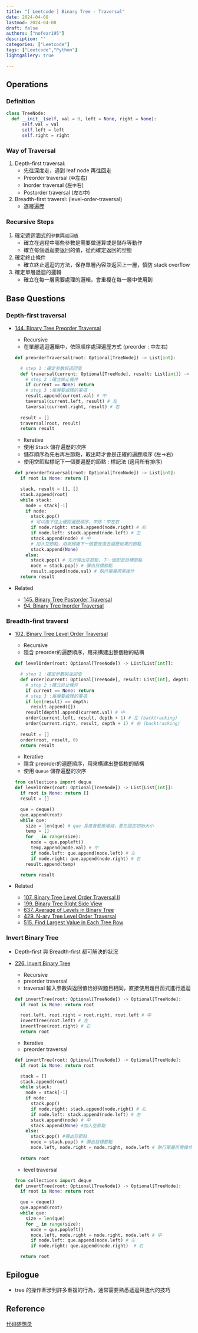 ```yaml
---
title: "[ Leetcode ] Binary Tree - Traversal"
date: 2024-04-08
lastmod: 2024-04-08
draft: false
authors: ["nofear195"]
description: ""
categories: ["Leetcode"]
tags: ["Leetcode","Python"]
lightgallery: true

---
```



<!--more-->

## Operations

### Definition

  ```Python
 class TreeNode:
    def __init__(self, val = 0, left = None, right = None):
        self.val = val
        self.left = left
        self.right = right
  ```

### Way of Traversal

1. Depth-first traversal:
    - 先往深度走，遇到 leaf node 再往回走
    - Preorder traversal (`中`左右)
    - Inorder traversal (左`中`右)
    - Postorder traversal (左`右`中)
2. Breadth-first traversl: (level-order-traversal)
    - 逐層遍歷

### Recursive Steps

1. 確定遞迴涵式的`參數`與`返回值`
    - 確立在過程中哪些參數是需要做運算或是儲存等動作
    - 確立每個遞迴要返回的值，從而確定返回的型態
2. 確定終止條件
    - 確立終止遞迴的方法，保存單層內容並返回上一層，慎防 stack overflow
3. 確定單層遞迴的邏輯
    - 確立在每一層需要處理的邏輯，會重複在每一層中使用到

## Base Questions

### Depth-first traversal

- [144. Binary Tree Preorder Traversal](https://leetcode.com/problems/binary-tree-preorder-traversal)

  - Recursive
  - 在單層遞迴邏輯中，依照順序處理遍歷方式 (preorder : 中左右)

  ```Python
  def preorderTraversal(root: Optional[TreeNode]) -> List[int]:

    # step 1 :確定參數與返回值
    def traversal(current: Optional[TreeNode], result: List[int]) -> None: 
      # step 2 :確立終止條件
      if current == None: return 
      # step 3 :每層要處理的事項
      result.append(current.val) # 中
      taversal(current.left, result) # 左
      taversal(current.right, result) # 右
    
    result = []
    traversal(root, result)
    return result
  ```

  - Iterative
  - 使用 `Stack` 儲存遍歷的次序
  - 儲存順序為先右再左節點，取出時才會是正確的遍歷順序 (左->右)
  - 使用空節點標記下一個要遍歷的節點 : 標記法 (適用所有排序)

  ```Python
  def preorderTraversal(root: Optional[TreeNode]) -> List[int]:
    if root is None: return []

    stack, result = [], []
    stack.append(root)
    while stack:
      node = stack[-1]
      if node:
        stack.pop()
        # 可以由下往上確認遍歷順序，中序：中左右 
        if node.right: stack.append(node.right) # 右 
        if node.left: stack.append(node.left) # 左
        stack.append(node) # 中
        # 加入空節點，用來辨識下一個要放進去遍歷結果的節點
        stack.append(None) 
      else:
        stack.pop() # 先行彈出空節點，下一個即是目標節點
        node = stack.pop() # 彈出目標節點
        result.append(node.val) # 執行單層所需操作
    return result
  ```

- Related
  - [145. Binary Tree Postorder Traversal](https://leetcode.com/problems/binary-tree-postorder-traversal)
  - [94. Binary Tree Inorder Traversal](https://leetcode.com/problems/binary-tree-inorder-traversal)

### Breadth-first traversl

- [102. Binary Tree Level Order Traversal](https://leetcode.com/problems/binary-tree-level-order-traversal)

  - Recursive
  - 隱含 preorder的遍歷順序，用來構建出整個樹的結構

  ```Python
  def levelOrder(root: Optional[TreeNode]) -> List[List[int]]:

    # step 1 :確定參數與返回值
    def order(current: Optional[TreeNode], result: List[int], depth: int) -> None: 
      # step 2 :確立終止條件
      if current == None: return 
      # step 3 :每層要處理的事項
      if len(result) == depth:
        result.append([])
      result[depth].append(current.val) # 中
      order(current.left, result, depth + 1) # 左 (backtracking)
      order(current.right, result, depth + 1) # 右 (backtracking)
    
    result = []
    order(root, result, 0)
    return result
  ```

  - Iterative
  - 隱含 preorder的遍歷順序，用來構建出整個樹的結構
  - 使用 `Queue` 儲存遍歷的次序

  ```Python
  from collections import deque
  def levelOrder(root: Optional[TreeNode]) -> List[List[int]]:
    if root is None: return []
    result = []

    que = deque()
    que.append(root)
    while que:
      size = len(que) # que 長度會動態增減，要先固定初始大小
      temp = []
      for _ in range(size):
        node = que.popleft()
        temp.append(node.val) # 中
        if node.left: que.append(node.left) # 左
        if node.right: que.append(node.right) # 右
      result.append(temp)

    return result
  ```

- Related
  - [107. Binary Tree Level Order Traversal II](https://leetcode.com/problems/binary-tree-level-order-traversal-ii)
  - [199. Binary Tree Right Side View](https://leetcode.com/problems/binary-tree-right-side-view)
  - [637. Average of Levels in Binary Tree](https://leetcode.com/problems/average-of-levels-in-binary-tree)
  - [429. N-ary Tree Level Order Traversal](https://leetcode.com/problems/n-ary-tree-level-order-traversal)
  - [515. Find Largest Value in Each Tree Row](https://leetcode.com/problems/find-largest-value-in-each-tree-row)

### Invert Binary Tree

- Depth-first 與 Breadth-first 都可解決的狀況

- [226. Invert Binary Tree](https://leetcode.com/problems/invert-binary-tree)

  - Recursive
  - preorder traversal
  - traversal 輸入參數與返回值恰好與題目相同，直接使用題目函式進行遞迴

  ```Python
  def invertTree(root: Optional[TreeNode]) -> Optional[TreeNode]:
    if root is None: return root

    root.left, root.right = root.right, root.left # 中
    invertTree(root.left) # 左
    invertTree(root.right) # 右
    return root
  ```

  - Iterative
  - preorder traversal

  ```Python
  def invertTree(root: Optional[TreeNode]) -> Optional[TreeNode]:
    if root is None: return root

    stack = []
    stack.append(root)
    while stack:
      node = stack[-1]
      if node:
        stack.pop()
        if node.right: stack.append(node.right) # 右
        if node.left: stack.append(node.left) # 左
        stack.append(node) # 中
        stack.append(None) #加入空節點
      else:
        stack.pop() #彈出空節點
        node = stack.pop() # 彈出目標節點
        node.left, node.right = node.right, node.left # 執行單層所需操作
    
    return root
  ```

  - level traversal

  ```Python
  from collections import deque
  def invertTree(root: Optional[TreeNode]) -> Optional[TreeNode]:
    if root is None: return root

    que = deque()
    que.append(root)
    while que:
      size = len(que)
      for _ in range(size):
        node = que.popleft()
        node.left, node.right = node.right, node.left # 中
        if node.left: que.append(node.left) # 左
        if node.right: que.append(node.right)  # 右

    return root
  ```

## Epilogue

- tree 的操作牽涉到許多重複的行為，通常需要熟悉遞迴與迭代的技巧

## Reference

[代码随想录](https://github.com/youngyangyang04/leetcode-master)
